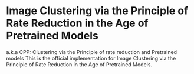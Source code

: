 # Image Clustering via the Principle of Rate Reduction in the Age of Pretrained Models
a.k.a CPP: Clustering via the Principle of rate reduction and Pretrained models
This is the official implementation for Image Clustering via the Principle of Rate Reduction in the Age of Pretrained Models.
